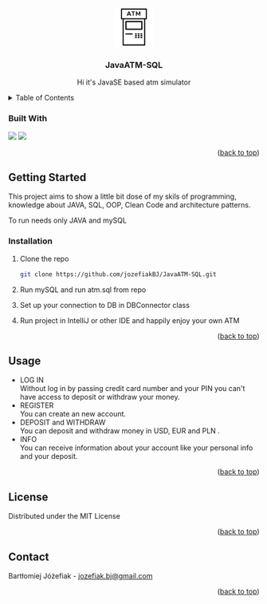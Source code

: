 <div id="top"></div>


<!-- PROJECT LOGO -->
<br />
<div align="center">
  <a href="https://github.com/github_username/repo_name">
    <img src="atm.png" alt="Logo" width="80" height="80">
  </a>

<h3 align="center">JavaATM-SQL</h3>

  <p align="center">
    Hi it's JavaSE based atm simulator 
  </p>
  
</div>

<!-- TABLE OF CONTENTS -->
<details>
  <summary>Table of Contents</summary>
  <ol>
    <li><a href="#built-with">Built With</a></li>
    <li><a href="#getting-started">Getting Started</a></li>
    <li><a href="#installation">Installation</a></li>
    <li><a href="#usage">Usage</a></li>
    <li><a href="#license">License</a></li>
    <li><a href="#contact">Contact</a></li>
  </ol>
</details>


### Built With
<div>
<img src="https://img.shields.io/badge/Java-ED8B00?style=for-the-badge&logo=java&logoColor=white">
<img src="https://img.shields.io/badge/MySQL-005C84?style=for-the-badge&logo=mysql&logoColor=white">
</div>

<p align="right">(<a href="#top">back to top</a>)</p>



<!-- GETTING STARTED -->
## Getting Started

This project aims to show a little bit dose of my skils of programming, knowledge about JAVA, SQL, OOP, Clean Code and architecture patterns.

To run needs only JAVA and mySQL

### Installation

1. Clone the repo
   ```sh
   git clone https://github.com/jozefiakBJ/JavaATM-SQL.git
   ```
   
2. Run mySQL and run atm.sql from repo

3. Set up your connection to DB in DBConnector class

4. Run project in IntelliJ or other IDE and happily enjoy your own ATM 

<p align="right">(<a href="#top">back to top</a>)</p>



<!-- USAGE EXAMPLES -->
## Usage

- LOG IN <br> Without log in by passing credit card number and your PIN you can't have access to deposit or withdraw your money.<br>
- REGISTER <br> You can create an new account. <br>
- DEPOSIT and WITHDRAW <br> You can deposit and withdraw money in USD, EUR and PLN .<br>
- INFO <br>You can receive information about your account like your personal info and your deposit.<br>
    

<p align="right">(<a href="#top">back to top</a>)</p>

<!-- LICENSE -->
## License

Distributed under the MIT License

<p align="right">(<a href="#top">back to top</a>)</p>


<!-- CONTACT -->
## Contact

Bartłomiej Jóżefiak - jozefiak.bj@gmail.com

<p align="right">(<a href="#top">back to top</a>)</p>

